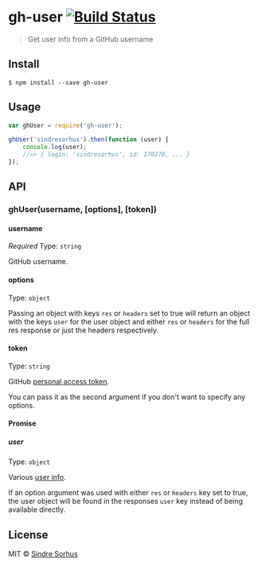 # gh-user [![Build Status](https://travis-ci.org/sindresorhus/gh-user.svg?branch=master)](https://travis-ci.org/sindresorhus/gh-user)

> Get user info from a GitHub username


## Install

```
$ npm install --save gh-user
```


## Usage

```js
var ghUser = require('gh-user');

ghUser('sindresorhus').then(function (user) {
	console.log(user);
	//=> { login: 'sindresorhus', id: 170270, ... }
});
```


## API

### ghUser(username, [options], [token])

#### username

*Required*
Type: `string`

GitHub username.

#### options

Type: `object`

Passing an object with keys `res` or `headers` set to true will return
an object with the keys `user` for the user object and either `res` or
`headers` for the full res response or just the headers respectively.

#### token

Type: `string`

GitHub [personal access token](https://github.com/settings/tokens/new).

You can pass it as the second argument if you don't want to specify
any options.

#### Promise

##### user

Type: `object`

Various [user info](https://developer.github.com/v3/users/#response).

If an option argument was used with either `res` or `headers` key
set to true, the user object will be found in the responses `user` key
instead of being available directly.

## License

MIT © [Sindre Sorhus](http://sindresorhus.com)
